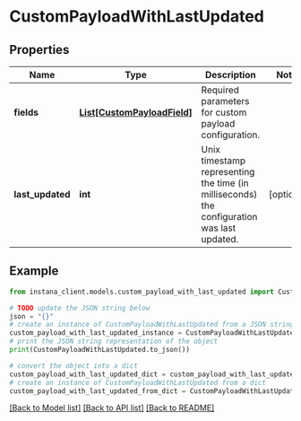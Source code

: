 # CustomPayloadWithLastUpdated


## Properties

Name | Type | Description | Notes
------------ | ------------- | ------------- | -------------
**fields** | [**List[CustomPayloadField]**](CustomPayloadField.md) | Required parameters for custom payload configuration. | 
**last_updated** | **int** | Unix timestamp representing the time (in milliseconds) the configuration was last updated. | [optional] 

## Example

```python
from instana_client.models.custom_payload_with_last_updated import CustomPayloadWithLastUpdated

# TODO update the JSON string below
json = "{}"
# create an instance of CustomPayloadWithLastUpdated from a JSON string
custom_payload_with_last_updated_instance = CustomPayloadWithLastUpdated.from_json(json)
# print the JSON string representation of the object
print(CustomPayloadWithLastUpdated.to_json())

# convert the object into a dict
custom_payload_with_last_updated_dict = custom_payload_with_last_updated_instance.to_dict()
# create an instance of CustomPayloadWithLastUpdated from a dict
custom_payload_with_last_updated_from_dict = CustomPayloadWithLastUpdated.from_dict(custom_payload_with_last_updated_dict)
```
[[Back to Model list]](../README.md#documentation-for-models) [[Back to API list]](../README.md#documentation-for-api-endpoints) [[Back to README]](../README.md)


